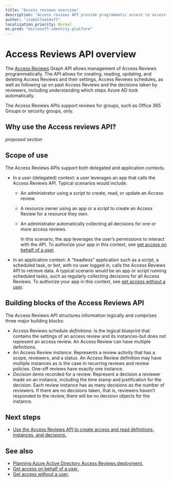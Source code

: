 ```yaml
---
title: "Access reviews overview"
description: "Access reviews API provide programmatic access to access reviews"
author: "isabelleatmsft"
localization_priority: Normal
ms.prod: "microsoft-identity-platform"
---
```


# Access Reviews API overview

The [Access Reviews](https://docs.microsoft.com/en-us/azure/active-directory/governance/access-reviews-overview) Graph API allows management of Access Reviews programmatically. The API allows for creating, reading, updating, and deleting Access Reviews and their settings, Access Reviews schedules, as well as following up on past Access Reviews and the decisions taken by reviewers, including understanding which steps Azure AD took automatically.

The Access Reviews APIs support reviews for groups, such as Office 365 Groups or security groups, only.

## Why use the Access reviews API?

*proposed section*

## Scope of use

The Access Reviews APIs support both delegated and application contexts.
+ In a user (delegated) context: a user leverages an app that calls the Access Reviews API. Typical scenarios would include:
  + An administrator using a script to create, read, or update an Access review.
  + A resource owner using an app or a script to create an Access Review for a resource they own.
  + An administrator automatically collecting all decisions for one or more access reviews.
  
    In this scenario, the app leverages the user’s permissions to interact with the API. To authorize your app in this context, see [get access on behalf of a user](https://docs.microsoft.com/en-us/graph/auth-v2-user).
+ In an application context: A “headless” application such as a script, a scheduled task, or bot, with no user logged in, calls the Access Reviews API to retrieve data. A typical scenario would be an app or script running scheduled tasks, such as regularly collecting decisions for all Access Reviews. To authorize your app in this context, see [get access without a user](https://docs.microsoft.com/en-us/graph/auth-v2-service).

## Building blocks of the Access Reviews API

The Access Reviews API structures information logically and comprises three major building blocks:
+ Access Reviews schedule *definitions*: Is the logical blueprint that contains the settings of an access review and its instances-but does not represent an access review. An Access Review can have multiple definitions.
+ An Access Review *instance*: Represents a review activity that has a scope, reviewers, and a status. An Access Review definition may have multiple instances as is the case in recurring reviews and review policies. One-off reviews have exactly one instance.
+ *Decision items* recorded for a review: Represent a decision a reviewer made on an instance, including the time stamp and justification for the decision. Each review instance has as many decisions as the number of reviewers. If there are no decisions taken, that is, reviewers haven’t responded to the review, there will be no decision objects for the instance.

## Next steps

- [Use the Access Reviews API to create access and read definitions, instances, and decisions.]()

## See also

- [Planning Azure Active Directory Access Reviews deployment.]()
- [Get access on behalf of a user.](https://docs.microsoft.com/en-us/graph/auth-v2-user)
- [Get access without a user.](https://docs.microsoft.com/en-us/graph/auth-v2-service)